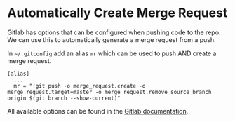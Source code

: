Automatically Create Merge Request
=====

Gitlab has options that can be configured when pushing code to the repo. We can use this to automatically generate a merge request from a push.

In `~/.gitconfig` add an alias `mr` which can be used to push AND create a merge request.

```
[alias]
  ...
  mr = "!git push -o merge_request.create -o merge_request.target=master -o merge_request.remove_source_branch origin $(git branch --show-current)"
```

All available options can be found in the [Gitlab documentation](https://docs.gitlab.com/ee/user/project/push_options.html).
